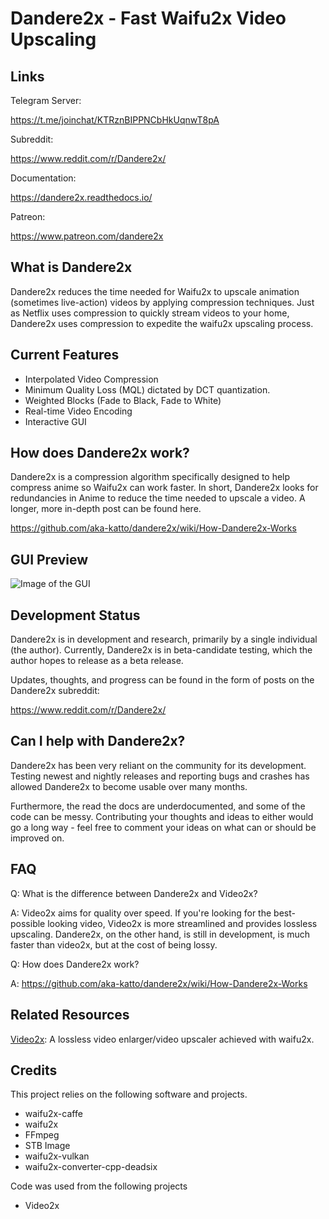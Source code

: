 # Dandere2x - Fast Waifu2x Video Upscaling


## Links 

Telegram Server:

https://t.me/joinchat/KTRznBIPPNCbHkUqnwT8pA

Subreddit:

https://www.reddit.com/r/Dandere2x/

Documentation:

https://dandere2x.readthedocs.io/

Patreon:

https://www.patreon.com/dandere2x

## What is Dandere2x

Dandere2x reduces the time needed for Waifu2x to upscale animation (sometimes live-action) videos by applying compression techniques. Just as Netflix uses compression to quickly stream videos to your home, Dandere2x uses compression to expedite the waifu2x upscaling process.

## Current Features

- Interpolated Video Compression
- Minimum Quality Loss (MQL) dictated by DCT quantization. 
- Weighted Blocks (Fade to Black, Fade to White) 
- Real-time Video Encoding
- Interactive GUI


## How does Dandere2x work?

Dandere2x is a compression algorithm specifically designed to help compress anime so Waifu2x can work faster. In short, Dandere2x looks for redundancies in Anime to reduce the time needed to upscale a video. A longer, more in-depth post can be found here. 

https://github.com/aka-katto/dandere2x/wiki/How-Dandere2x-Works

## GUI Preview

![Image of the GUI](https://i.imgur.com/3SmNotr.png)

## Development Status

Dandere2x is in development and research, primarily by a single individual (the author). Currently, Dandere2x is in beta-candidate testing, which the author hopes to release as a beta release.

Updates, thoughts, and progress can be found in the form of posts on the Dandere2x subreddit:

https://www.reddit.com/r/Dandere2x/


## Can I help with Dandere2x?

Dandere2x has been very reliant on the community for its development. Testing newest and nightly releases and reporting bugs and crashes has allowed Dandere2x to become usable over many months. 

Furthermore, the read the docs are underdocumented, and some of the code can be messy. Contributing your thoughts and ideas to either would go a long way - feel free to comment your ideas on what can or should be improved on. 

## FAQ

Q: What is the difference between Dandere2x and Video2x?

A: Video2x aims for quality over speed. If you're looking for the best-possible looking video, Video2x is more streamlined and provides lossless upscaling. Dandere2x, on the other hand, is still in development, is much faster than video2x, but at the cost of being lossy. 


Q: How does Dandere2x work?

A: https://github.com/aka-katto/dandere2x/wiki/How-Dandere2x-Works

## Related Resources

[Video2x](https://github.com/k4yt3x/video2x): A lossless video enlarger/video upscaler achieved with waifu2x.

## Credits

This project relies on the following software and projects.

- waifu2x-caffe
- waifu2x
- FFmpeg
- STB Image
- waifu2x-vulkan
- waifu2x-converter-cpp-deadsix 

Code was used from the following projects

- Video2x
